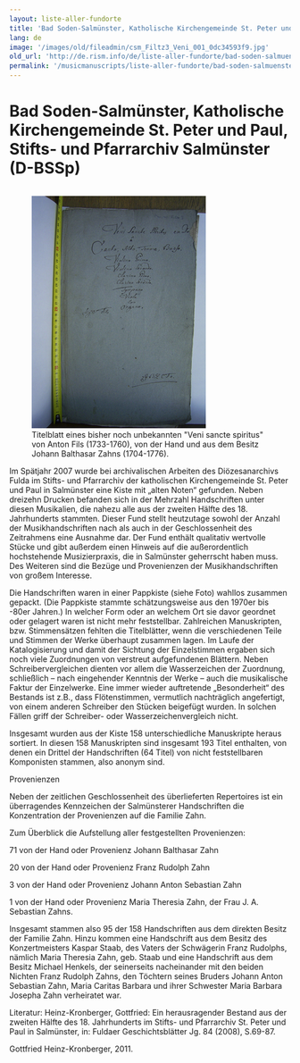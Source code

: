 ```yaml
---
layout: liste-aller-fundorte
title: 'Bad Soden-Salmünster, Katholische Kirchengemeinde St. Peter und Paul, Stifts- und Pfarrarchiv Salmünster (D-BSSp)'
lang: de
image: '/images/old/fileadmin/csm_Filtz3_Veni_001_0dc34593f9.jpg'
old_url: 'http://de.rism.info/de/liste-aller-fundorte/bad-soden-salmuenster-katholische-kirchengemeinde-st-peter-und-paul-stifts-und-pfarrarchiv-salmuenster-d-bssp.html'
permalink: '/musicmanuscripts/liste-aller-fundorte/bad-soden-salmuenster-katholische-kirchengemeinde-st-peter-und-paul-stifts-und-pfarrarchiv-salmuenster-d-bssp.html'
---
```



# Bad Soden-Salmünster, Katholische Kirchengemeinde St. Peter und Paul, Stifts- und Pfarrarchiv Salmünster (D-BSSp)

<div style="float: right;">
   <figure class="figure">
      <div class="float-left">
         <img src="/images/old/fileadmin/csm_Filtz3_Veni_001_0dc34593f9.jpg">
      </div>
      <figcaption class="figcaption">
         Titelblatt eines bisher noch unbekannten "Veni sancte spiritus" von
         Anton Fils (1733-1760), von der Hand und aus dem Besitz Johann
         Balthasar Zahns (1704-1776).
      </figcaption>
   </figure>
</div>

Im Spätjahr 2007 wurde bei archivalischen Arbeiten des Diözesanarchivs Fulda im Stifts- und Pfarrarchiv der katholischen Kirchengemeinde St. Peter und Paul in Salmünster eine Kiste mit „alten Noten“ gefunden. Neben dreizehn Drucken befanden sich in der Mehrzahl Handschriften unter diesen Musikalien, die nahezu alle aus der zweiten Hälfte des 18. Jahrhunderts stammten. Dieser Fund stellt heutzutage sowohl der Anzahl der Musikhandschriften nach als auch in der Geschlossenheit des Zeitrahmens eine Ausnahme dar. Der Fund enthält qualitativ wertvolle Stücke und gibt außerdem einen Hinweis auf die außerordentlich hochstehende Musizierpraxis, die in Salmünster geherrscht haben muss. Des Weiteren sind die Bezüge und Provenienzen der Musikhandschriften von großem Interesse.

Die Handschriften waren in einer Pappkiste (siehe Foto) wahllos zusammen gepackt. (Die Pappkiste stammte schätzungsweise aus den 1970er bis -80er Jahren.) In welcher Form oder an welchem Ort sie davor geordnet oder gelagert waren ist nicht mehr feststellbar. Zahlreichen Manuskripten, bzw. Stimmensätzen fehlten die Titelblätter, wenn die verschiedenen Teile und Stimmen der Werke überhaupt zusammen lagen. Im Laufe der Katalogisierung und damit der Sichtung der Einzelstimmen ergaben sich noch viele Zuordnungen von verstreut aufgefundenen Blättern. Neben Schreibervergleichen dienten vor allem die Wasserzeichen der Zuordnung, schließlich – nach eingehender Kenntnis der Werke – auch die musikalische Faktur der Einzelwerke. Eine immer wieder auftretende „Besonderheit“ des Bestands ist z.B., dass Flötenstimmen, vermutlich nachträglich angefertigt, von einem anderen Schreiber den Stücken beigefügt wurden. In solchen Fällen griff der Schreiber- oder Wasserzeichenvergleich nicht.

Insgesamt wurden aus der Kiste 158 unterschiedliche Manuskripte heraus sortiert. In diesen 158 Manuskripten sind insgesamt 193 Titel enthalten, von denen ein Drittel der Handschriften (64 Titel) von nicht feststellbaren Komponisten stammen, also anonym sind.

Provenienzen

Neben der zeitlichen Geschlossenheit des überlieferten Repertoires ist ein überragendes Kennzeichen der Salmünsterer Handschriften die Konzentration der Provenienzen auf die Familie Zahn.

Zum Überblick die Aufstellung aller festgestellten Provenienzen:

71 von der Hand oder Provenienz Johann Balthasar Zahn

20 von der Hand oder Provenienz Franz Rudolph Zahn

3 von der Hand oder Provenienz Johann Anton Sebastian Zahn

1 von der Hand oder Provenienz Maria Theresia Zahn, der Frau J. A. Sebastian Zahns.

Insgesamt stammen also 95 der 158 Handschriften aus dem direkten Besitz der Familie Zahn. Hinzu kommen eine Handschrift aus dem Besitz des Konzertmeisters Kaspar Staab, des Vaters der Schwägerin Franz Rudolphs, nämlich Maria Theresia Zahn, geb. Staab und eine Handschrift aus dem Besitz Michael Henkels, der seinerseits nacheinander mit den beiden Nichten Franz Rudolph Zahns, den Töchtern seines Bruders Johann Anton Sebastian Zahn, Maria Caritas Barbara und ihrer Schwester Maria Barbara Josepha Zahn verheiratet war.

Literatur: Heinz-Kronberger, Gottfried: Ein herausragender Bestand aus der zweiten Hälfte des 18. Jahrhunderts im Stifts- und Pfarrarchiv St. Peter und Paul in Salmünster, in: Fuldaer Geschichtsblätter Jg. 84 (2008), S.69-87.&nbsp;

Gottfried Heinz-Kronberger,&nbsp;2011.


